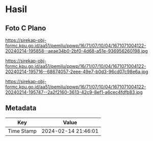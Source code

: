 # Hasil

## Foto C Plano

https://sirekap-obj-formc.kpu.go.id/aa51/pemilu/ppwp/16/71/07/10/04/1671071004122-20240214-195858--aeae34b0-2bf0-4d68-a51e-936956260198.jpg

https://sirekap-obj-formc.kpu.go.id/aa51/pemilu/ppwp/16/71/07/10/04/1671071004122-20240214-195716--68674057-2eee-49e7-b0d3-96cd07c98e6a.jpg

https://sirekap-obj-formc.kpu.go.id/aa51/pemilu/ppwp/16/71/07/10/04/1671071004122-20240214-195747--2a2f2160-3613-42c9-8ef1-a6cec4fdfb83.jpg


## Metadata

| Key        | Value               |
| ---------- | ------------------- |
| Time Stamp | 2024-02-14 21:46:01 |



